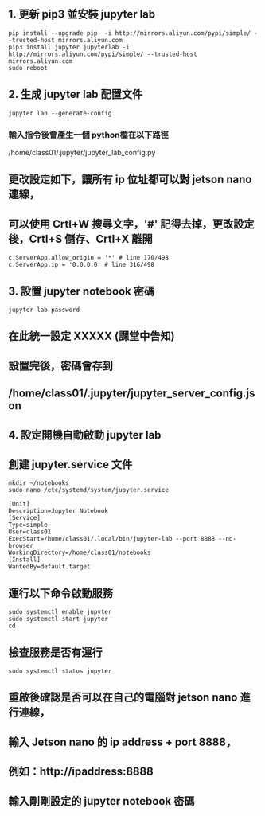## 1. 更新 pip3 並安裝 jupyter lab
```
pip install --upgrade pip  -i http://mirrors.aliyun.com/pypi/simple/ --trusted-host mirrors.aliyun.com
pip3 install jupyter jupyterlab -i http://mirrors.aliyun.com/pypi/simple/ --trusted-host mirrors.aliyun.com
sudo reboot
```
## 2. 生成 jupyter lab 配置文件
```
jupyter lab --generate-config
```
### 輸入指令後會產生一個 python檔在以下路徑
/home/class01/.jupyter/jupyter_lab_config.py
## 更改設定如下，讓所有 ip 位址都可以對 jetson nano 連線，
## 可以使用 Crtl+W 搜尋文字，'#' 記得去掉，更改設定後，Crtl+S 儲存、Crtl+X 離開
```
c.ServerApp.allow_origin = '*' # line 170/498
c.ServerApp.ip = '0.0.0.0' # line 316/498
```
## 3. 設置 jupyter notebook 密碼
```
jupyter lab password
```
## 在此統一設定 XXXXX (課堂中告知)
## 設置完後，密碼會存到
## /home/class01/.jupyter/jupyter_server_config.json

## 4. 設定開機自動啟動 jupyter lab
## 創建 jupyter.service 文件
```
mkdir ~/notebooks
sudo nano /etc/systemd/system/jupyter.service
```
```
[Unit]
Description=Jupyter Notebook
[Service]
Type=simple
User=class01
ExecStart=/home/class01/.local/bin/jupyter-lab --port 8888 --no-browser
WorkingDirectory=/home/class01/notebooks
[Install]
WantedBy=default.target
```
##
## 運行以下命令啟動服務
```
sudo systemctl enable jupyter
sudo systemctl start jupyter
cd
```
## 檢查服務是否有運行
```
sudo systemctl status jupyter
```
## 重啟後確認是否可以在自己的電腦對 jetson nano 進行連線，
## 輸入 Jetson nano 的 ip address + port 8888，
## 例如：http://ipaddress:8888

## 輸入剛剛設定的 jupyter notebook 密碼
